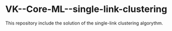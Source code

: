 # VK--Core-ML--single-link-clustering
This repository include the solution of the single-link clustering algorythm. 
